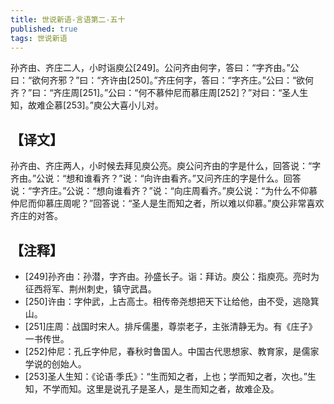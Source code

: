 ```yaml
---
title: 世说新语-言语第二-五十
published: true
tags: 世说新语
---
```


孙齐由、齐庄二人，小时诣庾公[249]。公问齐由何字，答曰：“字齐由。”公曰：“欲何齐邪？”曰：“齐许由[250]。”齐庄何字，答曰：“字齐庄。”公曰：“欲何齐？”曰：“齐庄周[251]。”公曰：“何不慕仲尼而慕庄周[252]？”对曰：“圣人生知，故难企慕[253]。”庾公大喜小儿对。

## 【译文】

孙齐由、齐庄两人，小时候去拜见庾公亮。庾公问齐由的字是什么，回答说：“字齐由。”公说：“想和谁看齐？”说：“向许由看齐。”又问齐庄的字是什么。回答说：“字齐庄。”公说：“想向谁看齐？”说：“向庄周看齐。”庾公说：“为什么不仰慕仲尼而仰慕庄周呢？”回答说：“圣人是生而知之者，所以难以仰慕。”庾公非常喜欢齐庄的对答。

## 【注释】

- [249]孙齐由：孙潜，字齐由。孙盛长子。诣：拜访。庾公：指庾亮。亮时为征西将军、荆州刺史，镇守武昌。
- [250]许由：字仲武，上古高士。相传帝尧想把天下让给他，由不受，逃隐箕山。
- [251]庄周：战国时宋人。排斥儒墨，尊崇老子，主张清静无为。有《庄子》一书传世。
- [252]仲尼：孔丘字仲尼，春秋时鲁国人。中国古代思想家、教育家，是儒家学说的创始人。
- [253]圣人生知：《论语·季氏》：“生而知之者，上也；学而知之者，次也。”生知，不学而知。这里是说孔子是圣人，是生而知之者，故难企及。
